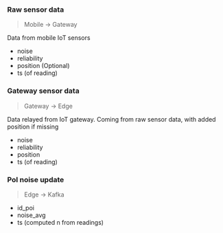 ### Raw sensor data
> Mobile -> Gateway

Data from mobile IoT sensors

+ noise
+ reliability
+ position (Optional)
+ ts (of reading)

### Gateway sensor data
> Gateway -> Edge

Data relayed from IoT gateway.
Coming from raw sensor data, with added position if missing

+ noise
+ reliability
+ position
+ ts (of reading)

### PoI noise update
> Edge -> Kafka

+ id_poi
+ noise_avg
+ ts (computed n from readings)

